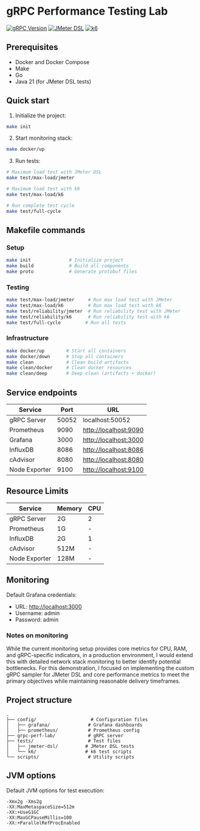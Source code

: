 # gRPC Performance Testing Lab

[![gRPC Version](https://img.shields.io/badge/gRPC-v1.67.1-blue)](https://grpc.io/)
[![JMeter DSL](https://img.shields.io/badge/JMeter-DSL-blue)](https://github.com/abstracta/jmeter-java-dsl)
[![k6](https://img.shields.io/badge/k6-0.54.0-blue)](https://k6.io/)

## Prerequisites

- Docker and Docker Compose
- Make
- Go
- Java 21 (for JMeter DSL tests)

## Quick start

1. Initialize the project:

```bash
make init
```

2. Start monitoring stack:

```bash
make docker/up
```

3. Run tests:

```bash
# Maximum load test with JMeter DSL
make test/max-load/jmeter

# Maximum load test with k6
make test/max-load/k6

# Run complete test cycle
make test/full-cycle
```

## Makefile commands

### Setup

```bash
make init              # Initialize project
make build             # Build all components
make proto             # Generate protobuf files
```

### Testing

```bash
make test/max-load/jmeter     # Run max load test with JMeter
make test/max-load/k6         # Run max load test with k6
make test/reliability/jmeter  # Run reliability test with JMeter
make test/reliability/k6      # Run reliability test with k6
make test/full-cycle         # Run all tests
```

### Infrastructure

```bash
make docker/up        # Start all containers
make docker/down      # Stop all containers
make clean            # Clean build artifacts
make clean/docker     # Clean docker resources
make clean/deep       # Deep clean (artifacts + docker)
```

## Service endpoints

| Service | Port | URL |
|---------|------|-----|
| gRPC Server | 50052 | localhost:50052 |
| Prometheus | 9090 | <http://localhost:9090> |
| Grafana | 3000 | <http://localhost:3000> |
| InfluxDB | 8086 | <http://localhost:8086> |
| cAdvisor | 8080 | <http://localhost:8080> |
| Node Exporter | 9100 | <http://localhost:9100> |

## Resource Limits

| Service | Memory | CPU |
|---------|--------|-----|
| gRPC Server | 2G | 2 |
| Prometheus | 1G | - |
| InfluxDB | 2G | 1 |
| cAdvisor | 512M | - |
| Node Exporter | 128M | - |

## Monitoring

Default Grafana credentials:

- URL: <http://localhost:3000>
- Username: admin
- Password: admin

### Notes on monitoring

While the current monitoring setup provides core metrics for CPU, RAM, and gRPC-specific indicators, in a production environment, I would extend this with detailed network stack monitoring to better identify potential bottlenecks. For this demonstration, I focused on implementing the custom gRPC sampler for JMeter DSL and core performance metrics to meet the primary objectives while maintaining reasonable delivery timeframes.

## Project structure

```
.
├── config/                    # Configuration files
│   ├── grafana/              # Grafana dashboards
│   ├── prometheus/           # Prometheus config
├── grpc-perf-lab/            # gRPC server
├── tests/                    # Test files
│   ├── jmeter-dsl/          # JMeter DSL tests
│   └── k6/                  # k6 test scripts
└── scripts/                  # Utility scripts
```

## JVM options

Default JVM options for test execution:

```
-Xmx2g -Xms2g
-XX:MaxMetaspaceSize=512m
-XX:+UseG1GC
-XX:MaxGCPauseMillis=100
-XX:+ParallelRefProcEnabled
```
